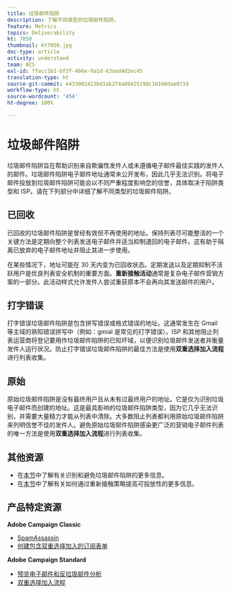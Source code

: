 ```yaml
---
title: 垃圾邮件陷阱
description: 了解不同类型的垃圾邮件陷阱。
feature: Metrics
topics: Deliverability
kt: 7050
thumbnail: kt7050.jpg
doc-type: article
activity: understand
team: ACS
exl-id: ffacc1b1-bf3f-466e-9a1d-63aad4d2ec45
translation-type: ht
source-git-commit: e433002423bd1ab2f4a89425198c16160dae0719
workflow-type: ht
source-wordcount: '454'
ht-degree: 100%

---
```


# 垃圾邮件陷阱

垃圾邮件陷阱旨在帮助识别来自欺骗性发件人或未遵循电子邮件最佳实践的发件人的邮件。垃圾邮件陷阱电子邮件地址通常未公开发布，因此几乎无法识别。将电子邮件投放到垃圾邮件陷阱可能会以不同严重程度影响您的信誉，具体取决于陷阱类型和 ISP。请在下列部分中详细了解不同类型的垃圾邮件陷阱。

## 已回收

已回收的垃圾邮件陷阱是曾经有效但不再使用的地址。保持列表尽可能整洁的一个关键方法是定期向整个列表发送电子邮件并适当抑制退回的电子邮件。这有助于隔离已放弃的电子邮件地址并阻止其进一步使用。

在某些情况下，地址可能在 30 天内变为已回收状态。定期发送以及定期抑制不活跃用户是优良列表安全机制的重要方面。**重新接触活动**&#x200B;通常是复杂电子邮件营销方案的一部分。此活动样式允许发件人尝试重获原本不会再向其发送邮件的用户。

## 打字错误

打字错误垃圾邮件陷阱是包含拼写错误或格式错误的地址。这通常发生在 Gmail 等主域的熟知错误拼写中（例如：gmial 是常见的打字错误）。ISP 和其他阻止列表运营商将登记要用作垃圾邮件陷阱的已知坏域，以便识别垃圾邮件发送者并衡量发件人运行状况。防止打字错误垃圾邮件陷阱的最佳方法是使用&#x200B;**双重选择加入流程**&#x200B;进行列表收集。

## 原始

原始垃圾邮件陷阱是没有最终用户且从未有过最终用户的地址。它是仅为识别垃圾电子邮件而创建的地址。这是最具影响的垃圾邮件陷阱类型，因为它几乎无法识别，并需要大量精力才能从列表中清除。大多数阻止列表都利用原始垃圾邮件陷阱来列明信誉不佳的发件人。避免原始垃圾邮件陷阱感染更广泛的营销电子邮件列表的唯一方法是使用&#x200B;**双重选择加入流程**&#x200B;进行列表收集。

## 其他资源

* 在[本节](/help/additional-resources/all-about-spam-traps.md)中了解有关识别和避免垃圾邮件陷阱的更多信息。
* 在[本节](/help/additional-resources/re-engagement.md)中了解有关如何通过重新接触策略提高可投放性的更多信息。

## 产品特定资源

**Adobe Campaign Classic**

* [SpamAssassin](https://experienceleague.adobe.com/docs/campaign-classic/using/sending-messages/deliverability-management/spamassassin.html?lang=zh-Hans#using-spamassassin)
* [创建包含双重选择加入的订阅表单](https://experienceleague.adobe.com/docs/campaign-classic/using/designing-content/web-forms/use-cases--web-forms.html?lang=zh-Hans#create-a-subscription--form-with-double-opt-in)

**Adobe Campaign Standard**

* [预览电子邮件和反垃圾邮件分析](https://experienceleague.adobe.com/docs/campaign-standard-learn/tutorials/designing-content/email-designer/preview-your-email.html?lang=zh-Hans#designing-content)
* [双重选择加入流程](https://experienceleague.adobe.com/docs/campaign-standard/using/communication-channels/landing-pages/setting-up-a-double-opt-in-process.html?lang=zh-Hans#communication-channels)
